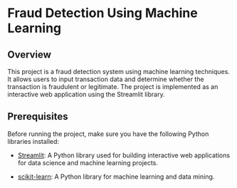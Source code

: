 # Fraud Detection Using Machine Learning

## Overview

This project is a fraud detection system using machine learning techniques. It allows users to input transaction data and determine whether the transaction is fraudulent or legitimate. The project is implemented as an interactive web application using the Streamlit library.

## Prerequisites

Before running the project, make sure you have the following Python libraries installed:

- [Streamlit](https://streamlit.io/): A Python library used for building interactive web applications for data science and machine learning projects.

- [scikit-learn](https://scikit-learn.org/stable/): A Python library for machine learning and data mining.
